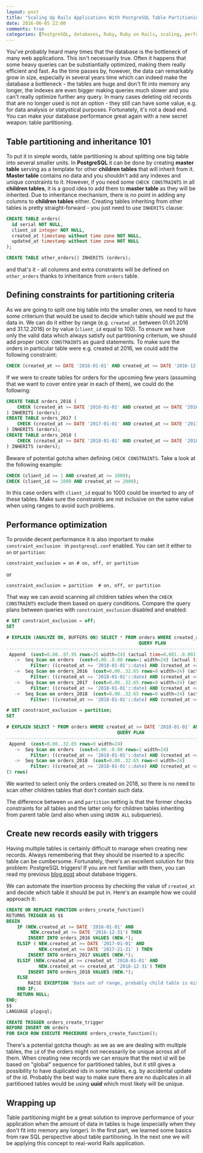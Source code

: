 ```yaml
---
layout: post
title: "Scaling Up Rails Applications With PostgreSQL Table Partitioning - Part 1"
date: 2016-06-05 22:00
comments: true
categories: [PostgreSQL, databases, Ruby, Ruby on Rails, scaling, performance, architecture]
---
```


<p>You've probably heard many times that the database is the bottleneck of many web applications. This isn't necessarily true. Often it happens that some heavy queries can be substiantially optimized, making them really efficient and fast. As the time passes by, however, the data can remarkably grow in size, especially in several years time which can indeed make the database a bottleneck - the tables are huge and don't fit into memory any longer, the indexes are even bigger making queries much slower and you can't really optimize further any query. In many cases deleting old records that are no longer used is not an option - they still can have some value, e.g. for data analysis or statystical purposes. Fortunately, it's not a dead end. You can make your database performance great again with a new secret weapon: table partitioning.</p>

<!--more-->

<h2>Table partitioning and inheritance 101</h2>

<p>To put it in simple words, table partitioning is about splitting one big table into several smaller units. In <strong>PostgreSQL</strong> it can be done by creating <strong>master table</strong> serving as a template for other <strong>children tables</strong> that will inherit from it. <strong>Master table</strong> contains no data and you shouldn't add any indexes and unique constraints to it. However, if you need some <code>CHECK CONSTRAINTS</code> in all <strong>children tables</strong>, it is a good idea to add them to <strong>master table</strong> as they will be inherited. Due to inheritance mechanism, there is no point in adding any columns to <strong>children tables</strong> either. Creating tables inheriting from other tables is pretty straight-forward - you just need to use <code>INHERITS</code> clause:</p>

``` sql
CREATE TABLE orders(
  id serial NOT NULL,
  client_id integer NOT NULL,
  created_at timestamp without time zone NOT NULL,
  updated_at timestamp without time zone NOT NULL
);

CREATE TABLE other_orders() INHERITS (orders);
```

<p>and that's it - all columns and extra constraints will be defined on <code>other_orders</code> thanks to inheritance from <code>orders</code> table.</p>

<h2>Defining constraints for partitioning criteria</h2>

<p>As we are going to split one big table into the smaller ones, we need to have some criterium that would be used to decide which table should we put the data in. We can do it either by range (e.g. <code>created_at</code> between 01.01.2016 and 31.12.2016) or by value (<code>client_id</code> equal to 100). To ensure we have only the valid data which always satisfy out partitioning criterium, we should add proper <code>CHECK CONSTRAINTS</code> as guard statements. To make sure the orders in particular table were e.g. created at 2016, we could add the following constraint:</p>

``` sql
CHECK (created_at >= DATE '2016-01-01' AND created_at <= DATE '2016-12-31')
```

If we were to create tables for orders for the upcoming few years (assuming that we want to cover entire year in each of them), we could do the following:

```sql
CREATE TABLE orders_2016 (
    CHECK (created_at >= DATE '2016-01-01' AND created_at <= DATE '2016-12-31')
) INHERITS (orders);
CREATE TABLE orders_2017 (
    CHECK (created_at >= DATE '2017-01-01' AND created_at <= DATE '2017-12-31')
) INHERITS (orders);
CREATE TABLE orders_2018 (
    CHECK (created_at >= DATE '2018-01-01' AND created_at <= DATE '2018-12-31')
) INHERITS (orders);
```

<p>Beware of potential gotcha when defining <code>CHECK CONSTRAINTS</code>. Take a look at the following example:</p>

``` sql
CHECK (client_id >= 1 AND created_at <= 1000);
CHECK (client_id >= 1000 AND created_at <= 2000);
```

<p>In this case orders with <code>client_id</code> equal to 1000 could be inserted to any of these tables. Make sure the constraints are not inclusive on the same value when using ranges to avoid such problems.</p>

<h2>Performance optimization</h2>

<p>To provide decent performance it is also important to make <code>constraint_exclusion </code> in <code>postgresql.conf</code> enabled. You can set it either to <code>on</code> or <code>partition</code>:</p>


```
constraint_exclusion = on # on, off, or partition
```

or

```
constraint_exclusion = partition  # on, off, or partition
```

<p>That way we can avoid scanning all children tables when the <code>CHECK CONSTRAINTS</code> exclude them based on query conditions. Compare the query plans between queries with <code>constraint_exclusion</code> disabled and enabled:</p>

``` sql
# SET constraint_exclusion = off;
SET

# EXPLAIN (ANALYZE ON, BUFFERS ON) SELECT * FROM orders WHERE created_at >= DATE '2018-01-01' AND created_at <= DATE '2018-12-31';
                                                 QUERY PLAN
-------------------------------------------------------------------------------------------------------------
 Append  (cost=0.00..97.95 rows=25 width=24) (actual time=0.001..0.001 rows=0 loops=1)
   ->  Seq Scan on orders  (cost=0.00..0.00 rows=1 width=24) (actual time=0.001..0.001 rows=0 loops=1)
         Filter: ((created_at >= '2018-01-01'::date) AND (created_at <= '2018-12-31'::date))
   ->  Seq Scan on orders_2016  (cost=0.00..32.65 rows=8 width=24) (actual time=0.000..0.000 rows=0 loops=1)
         Filter: ((created_at >= '2018-01-01'::date) AND (created_at <= '2018-12-31'::date))
   ->  Seq Scan on orders_2017  (cost=0.00..32.65 rows=8 width=24) (actual time=0.000..0.000 rows=0 loops=1)
         Filter: ((created_at >= '2018-01-01'::date) AND (created_at <= '2018-12-31'::date))
   ->  Seq Scan on orders_2018  (cost=0.00..32.65 rows=8 width=24) (actual time=0.000..0.000 rows=0 loops=1)
         Filter: ((created_at >= '2018-01-01'::date) AND (created_at <= '2018-12-31'::date))
```

``` sql
# SET constraint_exclusion = partition;
SET

# EXPLAIN SELECT * FROM orders WHERE created_at >= DATE '2018-01-01' AND created_at <= DATE '2018-12-31';
                                         QUERY PLAN
---------------------------------------------------------------------------------------------
 Append  (cost=0.00..32.65 rows=9 width=24)
   ->  Seq Scan on orders  (cost=0.00..0.00 rows=1 width=24)
         Filter: ((created_at >= '2018-01-01'::date) AND (created_at <= '2018-12-31'::date))
   ->  Seq Scan on orders_2018  (cost=0.00..32.65 rows=8 width=24)
         Filter: ((created_at >= '2018-01-01'::date) AND (created_at <= '2018-12-31'::date))
(5 rows)
```

<p>We wanted to select only the orders created on 2018, so there is no need to scan other children tables that don't contain such data.</p>

<p>The difference between <code>on</code> and <code>partition</code> setting is that the former checks constraints for all tables and the latter only for children tables inheriting from parent table (and also when using <code>UNION ALL</code> subqueries).</p>

<h2>Create new records easily with triggers</h2>

<p>Having multiple tables is certainly difficult to manage when creating new records. Always remembering that they should be inserted to a specific table can be cumbersome. Fortunately, there's an excellent solution for this problem: PostgreSQL triggers! If you are not familiar with them, you can read my previous <a href="https://karolgalanciak.com/blog/2016/05/06/when-validation-is-not-enough-postgresql-triggers-for-data-integrity/" target="_blank">blog post</a> about database triggers.</p>

<p>We can automate the insertion process by checking the value of <code>created_at</code> and decide which table it should be put in. Here's an example how we could approach it:</p>


``` sql
CREATE OR REPLACE FUNCTION orders_create_function()
RETURNS TRIGGER AS $$
BEGIN
    IF (NEW.created_at >= DATE '2016-01-01' AND
         NEW.created_at <= DATE '2016-12-31') THEN
        INSERT INTO orders_2016 VALUES (NEW.*);
    ELSIF ( NEW.created_at >= DATE '2017-01-01' AND
            NEW.created_at <= DATE '2017-21-31' ) THEN
        INSERT INTO orders_2017 VALUES (NEW.*);
    ELSIF (NEW.created_at >= created_at '2018-01-01' AND
            NEW.created_at <= created_at '2018-12-31') THEN
        INSERT INTO orders_2018 VALUES (NEW.*);
    ELSE
        RAISE EXCEPTION 'Date out of range, probably child table is missing';
    END IF;
    RETURN NULL;
END;
$$
LANGUAGE plpgsql;

CREATE TRIGGER orders_create_trigger
BEFORE INSERT ON orders
FOR EACH ROW EXECUTE PROCEDURE orders_create_function();
```

<p>There's a potential gotcha though: as we as we are dealing with multiple tables, the <code>id</code> of the orders might not necessarily be unique across all of them. When creating new records we can ensure that the next id will be based on "global" sequence for partitioned tables, but it still gives a possibility to have duplicated ids in some tables, e.g. by accidental update of the id. Probably the best way to make sure there are no duplicates in all partitioned tables would be using <strong>uuid</strong> which most likely will be unique.</p>

<h2>Wrapping up</h2>

<p>Table partitioning might be a great solution to improve performance of your application when the amount of data in tables is huge (especially when they don't fit into memory any longer). In the first part, we learned some basics from raw SQL perspective about table partitioning. In the next one we will be applying this concept to real-world Rails application.</p>
